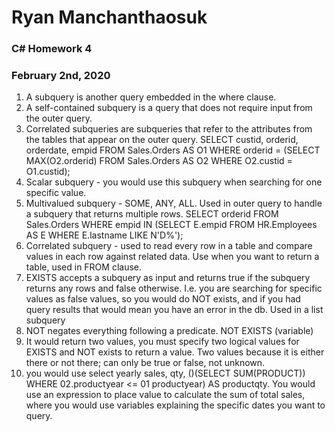 # Ryan Manchanthaosuk
### C# Homework 4
### February 2nd, 2020
1. A subquery is another query embedded in the where clause.
1. A self-contained subquery is a query that does not require input from the outer query.
1. Correlated subqueries are subqueries that refer to the attributes from the tables that appear on the outer query.
SELECT custid, orderid, orderdate, empid
FROM Sales.Orders AS O1
WHERE orderid =
(SELECT MAX(O2.orderid)
FROM Sales.Orders AS O2
WHERE O2.custid = O1.custid);
1. Scalar subquery - you would use this subquery when searching for one specific value.
1. Multivalued subquery - SOME, ANY, ALL.  Used in outer query to handle a subquery that returns multiple rows.
SELECT orderid
FROM Sales.Orders
WHERE empid IN
(SELECT E.empid
FROM HR.Employees AS E
WHERE E.lastname LIKE N'D%');
1. Correlated subquery - used to read every row in a table and compare values in each row against related data.  Use when you want to return a table, used in FROM clause.
1. EXISTS  accepts a subquery as input and returns true if the subquery returns any rows and false otherwise.  I.e. you are searching for specific values as false values, so you would do NOT exists, and if you had query results that would mean you have an error in the db.  Used in a list subquery
1. NOT negates everything following a predicate.  NOT EXISTS (variable)
1. It would return two values, you must specify two logical values for EXISTS and NOT exists to return a value.  Two values because it is either there or not there; can only be true or false, not unknown.
1. you would use select yearly sales, qty, ()(SELECT SUM(PRODUCT)) WHERE 02.productyear <= 01 productyear) AS productqty.  You would use an expression to place value to calculate the sum of total sales, where you would use variables explaining the specific dates you want to query.  

